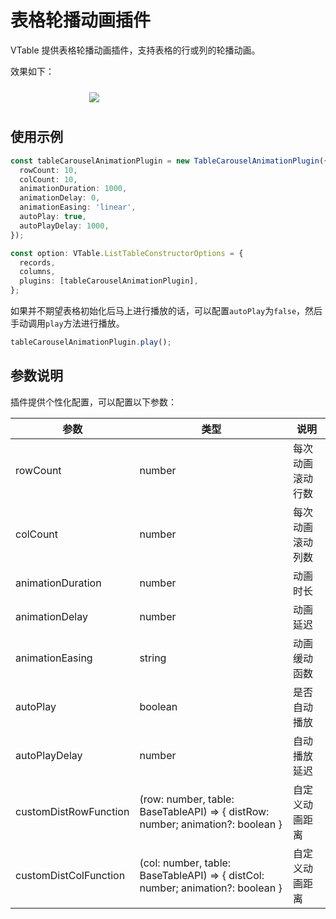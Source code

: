 # 表格轮播动画插件

VTable 提供表格轮播动画插件，支持表格的行或列的轮播动画。

效果如下：
<div style="display: flex; justify-content: center;">
  <img src="https://lf9-dp-fe-cms-tos.byteorg.com/obj/bit-cloud/VTable/preview/carousel-animation.gif" style="flex: 0 0 50%; padding: 10px;">
</div>

## 使用示例

```ts
const tableCarouselAnimationPlugin = new TableCarouselAnimationPlugin({
  rowCount: 10,
  colCount: 10,
  animationDuration: 1000,
  animationDelay: 0,
  animationEasing: 'linear',
  autoPlay: true,
  autoPlayDelay: 1000,
});

const option: VTable.ListTableConstructorOptions = {
  records,
  columns,
  plugins: [tableCarouselAnimationPlugin],
};

```
如果并不期望表格初始化后马上进行播放的话，可以配置`autoPlay`为`false`，然后手动调用`play`方法进行播放。

```ts
tableCarouselAnimationPlugin.play();
```



## 参数说明

插件提供个性化配置，可以配置以下参数：

| 参数 | 类型 | 说明 |
| --- | --- | --- |
| rowCount | number | 每次动画滚动行数 |
| colCount | number | 每次动画滚动列数 |
| animationDuration | number | 动画时长 |
| animationDelay | number | 动画延迟 |
| animationEasing | string | 动画缓动函数 |
| autoPlay | boolean | 是否自动播放 |
| autoPlayDelay | number | 自动播放延迟 |
| customDistRowFunction | (row: number, table: BaseTableAPI) => { distRow: number; animation?: boolean } | 自定义动画距离 |
| customDistColFunction | (col: number, table: BaseTableAPI) => { distCol: number; animation?: boolean } | 自定义动画距离 |
